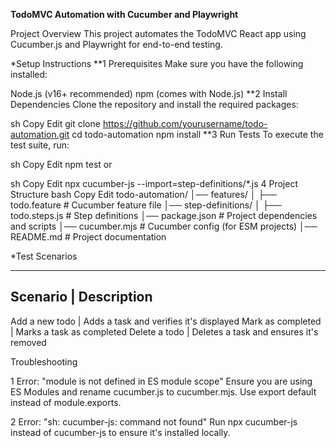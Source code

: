 **TodoMVC Automation with Cucumber and Playwright**

Project Overview
This project automates the TodoMVC React app using Cucumber.js and Playwright for end-to-end testing.

*Setup Instructions
**1️ Prerequisites
Make sure you have the following installed:

Node.js (v16+ recommended)
npm (comes with Node.js)
**2️ Install Dependencies
Clone the repository and install the required packages:

sh
Copy
Edit
git clone https://github.com/yourusername/todo-automation.git
cd todo-automation
npm install
**3️ Run Tests
To execute the test suite, run:

sh
Copy
Edit
npm test
or

sh
Copy
Edit
npx cucumber-js --import=step-definitions/*.js
4️ Project Structure
bash
Copy
Edit
todo-automation/
│── features/
│   ├── todo.feature        # Cucumber feature file
│── step-definitions/
│   ├── todo.steps.js       # Step definitions
│── package.json            # Project dependencies and scripts
│── cucumber.mjs            # Cucumber config (for ESM projects)
│── README.md               # Project documentation


*Test Scenarios         

------------------------------------------------------------------------
Scenario	            |       Description
------------------------------------------------------------------------
Add a new todo	        |       Adds a task and verifies it's displayed
Mark as completed       |   	Marks a task as completed
Delete a todo	        |       Deletes a task and ensures it's removed


Troubleshooting

1️ Error: "module is not defined in ES module scope"
Ensure you are using ES Modules and rename cucumber.js to cucumber.mjs.
Use export default instead of module.exports.

2️ Error: "sh: cucumber-js: command not found"
Run npx cucumber-js instead of cucumber-js to ensure it's installed locally.